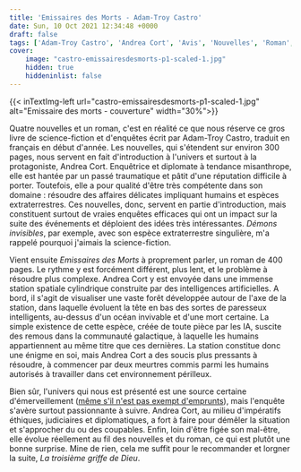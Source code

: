 ```yaml
---
title: 'Emissaires des Morts - Adam-Troy Castro'
date: Sun, 10 Oct 2021 12:34:48 +0000
draft: false
tags: ['Adam-Troy Castro', 'Andrea Cort', 'Avis', 'Nouvelles', 'Roman', 'SFFF', 'Albin Michel Imaginaire']
cover: 
    image: "castro-emissairesdesmorts-p1-scaled-1.jpg"
    hidden: true
    hiddeninlist: false
---
```


{{< inTextImg-left url="castro-emissairesdesmorts-p1-scaled-1.jpg" alt="Emissaire des morts - couverture" width="30%">}} 

Quatre nouvelles et un roman, c'est en réalité ce que nous réserve ce gros livre de science-fiction et d'enquêtes écrit par Adam-Troy Castro, traduit en français en début d'année. Les nouvelles, qui s'étendent sur environ 300 pages, nous servent en fait d'introduction à l'univers et surtout à la protagoniste, Andrea Cort. Enquêtrice et diplomate à tendance misanthrope, elle est hantée par un passé traumatique et pâtit d'une réputation difficile à porter. Toutefois, elle a pour qualité d'être très compétente dans son domaine : résoudre des affaires délicates impliquant humains et espèces extraterrestres. Ces nouvelles, donc, servent en partie d'introduction, mais constituent surtout de vraies enquêtes efficaces qui ont un impact sur la suite des événements et déploient des idées très intéressantes. _Démons invisibles_, par exemple, avec son espèce extraterrestre singulière, m'a rappelé pourquoi j'aimais la science-fiction.

Vient ensuite _Emissaires des Morts_ à proprement parler, un roman de 400 pages. Le rythme y est forcément différent, plus lent, et le problème à résoudre plus complexe. Andrea Cort y est envoyée dans une immense station spatiale cylindrique construite par des intelligences artificielles. A bord, il s'agit de visualiser une vaste forêt développée autour de l'axe de la station, dans laquelle évoluent la tête en bas des sortes de paresseux intelligents, au-dessus d'un océan invivable et d'une mort certaine. La simple existence de cette espèce, créée de toute pièce par les IA, suscite des remous dans la communauté galactique, à laquelle les humains appartiennent au même titre que ces dernières. La station constitue donc une énigme en soi, mais Andrea Cort a des soucis plus pressants à résoudre, à commencer par deux meurtres commis parmi les humains autorisés à travailler dans cet environnement périlleux.

Bien sûr, l'univers qui nous est présenté est une source certaine d'émerveillement ([même s'il n'est pas exempt d'emprunts](https://lecultedapophis.com/2019/12/19/emissaires-des-morts-adam-troy-castro-deuxieme-partie-roman/)), mais l'enquête s'avère surtout passionnante à suivre. Andrea Cort, au milieu d'impératifs éthiques, judiciaires et diplomatiques, a fort à faire pour démêler la situation et s'approcher du ou des coupables. Enfin, loin d'être figée son mal-être, elle évolue réellement au fil des nouvelles et du roman, ce qui est plutôt une bonne surprise. Mine de rien, cela me suffit pour le recommander et lorgner la suite, _La troisième griffe de Dieu_.